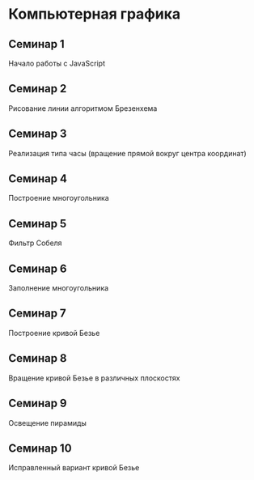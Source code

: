 # Компьютерная графика

## Семинар 1
Начало работы с JavaScript
## Семинар 2
Рисование линии алгоритмом Брезенхема
## Семинар 3
Реализация типа часы (вращение прямой вокруг центра координат)
## Семинар 4
Построение многоугольника
## Семинар 5
Фильтр Собеля
## Семинар 6
Заполнение многоугольника
## Семинар 7
Построение кривой Безье
## Семинар 8
Вращение кривой Безье в различных плоскостях
## Семинар 9
Освещение пирамиды
## Семинар 10
Исправленный вариант кривой Безье
